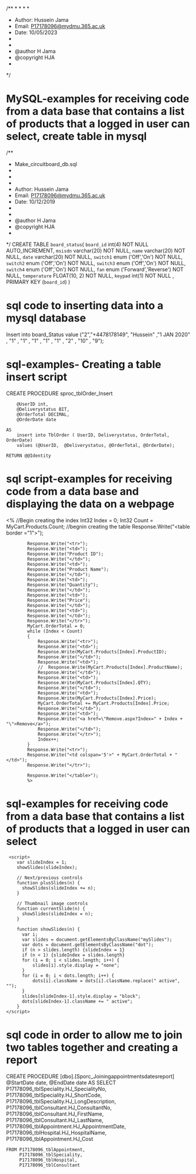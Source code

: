 /**
* 
*
*
*
* Author: Hussein Jama
* Email: P17178096@mydmu.365.ac.uk
* Date: 10/05/2023
*
*
* @author H Jama
* @copyright HJA
*
*/

 # MySQL-examples for receiving code from a data base that contains a list of products that a logged in user can select, create table in mysql

/**
* Make_circuitboard_db.sql
*
*
*
* Author: Hussein Jama
* Email: P17178096@mydmu.365.ac.uk
* Date: 10/12/2019
*
*
* @author H Jama
* @copyright HJA
*
*/
CREATE TABLE `board_status`(
 `board_id` int(4) NOT NULL AUTO_INCREMENT,
 `msisdn` varchar(20) NOT NULL,
 `name` varchar(20) NOT NULL,
 `date` varchar(20) NOT NULL,
 `switch1` enum ('Off','On') NOT NULL,
 `switch2` enum ('Off','On') NOT NULL,
 `switch3` enum ('Off','On') NOT NULL,
 `switch4` enum ('Off','On') NOT NULL,
 `fan` enum ('Forward','Reverse') NOT NULL,
 `temperature` FLOAT(10, 2) NOT NULL,
 `keypad` int(1) NOT NULL ,
 PRIMARY KEY (`board_id`)
)

# sql code to inserting data into a mysql database



Insert into board_Status value ("2","+4478178149", "Hussein" ,"1 JAN 2020" , "1" , "1" , "1" , "1" , "1" , "2" , "10" , "9");


# sql-examples- Creating a table insert script
 

CREATE PROCEDURE sproc_tblOrder_Insert
		
		@UserID int,	
		@Deliverystatus BIT,
		@OrderTotal DECIMAL,
		@OrderDate date

	AS
		insert into TblOrder ( UserID, Deliverystatus, OrderTotal, OrderDate)
		values (@UserID,  @Deliverystatus, @OrderTotal, @OrderDate);

	RETURN @@Identity

 # sql script-examples for receiving code from a data base and displaying the data on a webpage 
 <%
            //Begin creating the index
            Int32 Index = 0;
            Int32 Count = MyCart.Products.Count;
            //begnin creating the table 
            Response.Write("<table border =\"1\">");

            Response.Write("<tr>");
            Response.Write("<td>");
            Response.Write("Product ID");
            Response.Write("</td>");
            Response.Write("<td>");
            Response.Write("Product Name");
            Response.Write("</td>");
            Response.Write("<td>");
            Response.Write("Quantity");
            Response.Write("</td>");
            Response.Write("<td>");
            Response.Write("Price");
            Response.Write("</td>");
            Response.Write("<td>");
            Response.Write("</td>");
            Response.Write("</tr>");
            MyCart.OrderTotal = 0;
            while (Index < Count)
            {
                Response.Write("<tr>");
                Response.Write("<td>");
                Response.Write(MyCart.Products[Index].ProductID);
                Response.Write("</td>");
                Response.Write("<td>");
                //  Response.Write(MyCart.Products[Index].ProductName);
                Response.Write("</td>");
                Response.Write("<td>");
                Response.Write(MyCart.Products[Index].QTY);
                Response.Write("</td>");
                Response.Write("<td>");
                Response.Write(MyCart.Products[Index].Price);
                MyCart.OrderTotal += MyCart.Products[Index].Price;
                Response.Write("</td>");
                Response.Write("<td>");
                Response.Write("<a href=\"Remove.aspx?Index=" + Index + "\">Remove</a>");
                Response.Write("</td>");
                Response.Write("</tr>");
                Index++;
            }
            Response.Write("<tr>");
            Response.Write("<td colspan='5'>" + MyCart.OrderTotal + "</td>");
            Response.Write("</tr>");

            Response.Write("</table>");
            %>


 # sql-examples for receiving code from a data base that contains a list of products that a logged in user can select


     <script>
        var slideIndex = 1;
        showSlides(slideIndex);

        // Next/previous controls
        function plusSlides(n) {
          showSlides(slideIndex += n);
        }

        // Thumbnail image controls
        function currentSlide(n) {
          showSlides(slideIndex = n);
        }

        function showSlides(n) {
          var i;
          var slides = document.getElementsByClassName("mySlides");
          var dots = document.getElementsByClassName("dot");
          if (n > slides.length) {slideIndex = 1}
          if (n < 1) {slideIndex = slides.length}
          for (i = 0; i < slides.length; i++) {
              slides[i].style.display = "none";
          }
          for (i = 0; i < dots.length; i++) {
              dots[i].className = dots[i].className.replace(" active", "");
          }
          slides[slideIndex-1].style.display = "block";
          dots[slideIndex-1].className += " active";
        }
    </script>





# sql code in order to allow me to join two tables together and creating a report
CREATE PROCEDURE [dbo].[Sporc_Joiningappointmentsdatesreport]
	@StartDate date,
	@EndDate date
AS
	SELECT P17178096_tblSpeciality.HJ_SpecialityNo,
	P17178096_tblSpeciality.HJ_ShortCode,
	P17178096_tblSpeciality.HJ_LongDescription,
	P17178096_tblConsultant.HJ_ConsultantNo,
	P17178096_tblConsultant.HJ_FirstName,
	P17178096_tblConsultant.HJ_LastName,
	P17178096_tblAppointment.HJ_AppointmentDate,
	P17178096_tblHospital.HJ_HospitalName,
	P17178096_tblAppointment.HJ_Cost

	FROM P17178096_tblAppointment,
	     P17178096_tblSpeciality,
		 P17178096_tblHospital,
		 P17178096_tblConsultant





 
